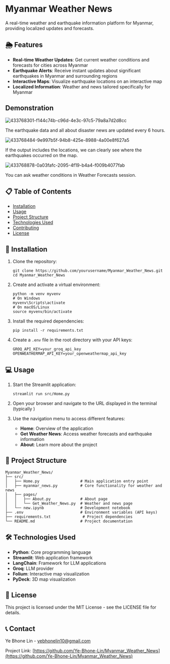 # Myanmar Weather News

A real-time weather and earthquake information platform for Myanmar, providing localized updates and forecasts.

## 🌦️ Features

- **Real-time Weather Updates**: Get current weather conditions and forecasts for cities across Myanmar
- **Earthquake Alerts**: Receive instant updates about significant earthquakes in Myanmar and surrounding regions
- **Interactive Maps**: Visualize earthquake locations on an interactive map
- **Localized Information**: Weather and news tailored specifically for Myanmar

## Demonstration

![433768301-f144c74b-c96d-4e3c-97c5-79a8a7d2d8cc](https://github.com/user-attachments/assets/7ee6ef93-ffd3-423c-acf5-40aa0c704ae8)

The earthquake data and all about disaster news are updated every 6 hours.

![433768484-9e997b5f-94b8-425e-8988-4a00e8f627a5](https://github.com/user-attachments/assets/6d6efbd6-39c1-46e0-a73b-fef37b9975ba)

If the output includes the locations, we can clearly see where the earthquakes occurred on the map.

![433768878-0a03fafc-2095-4f19-b4a4-f009b4077fab](https://github.com/user-attachments/assets/29cc4856-a46a-41f4-80b9-bf65e14ca71d)

You can ask weather conditions in Weather Forecasts session.

## 📋 Table of Contents

- [Installation](#installation)
- [Usage](#usage)
- [Project Structure](#project-structure)
- [Technologies Used](#technologies-used)
- [Contributing](#contributing)
- [License](#license)

## 🚀 Installation

1. Clone the repository:

   ```
   git clone https://github.com/yourusername/Myanmar_Weather_News.git
   cd Myanmar_Weather_News
   ```

2. Create and activate a virtual environment:

   ```
   python -m venv myvenv
   # On Windows
   myvenv\Scripts\activate
   # On macOS/Linux
   source myvenv/bin/activate
   ```

3. Install the required dependencies:

   ```
   pip install -r requirements.txt
   ```

4. Create a `.env` file in the root directory with your API keys:
   ```
   GROQ_API_KEY=your_groq_api_key
   OPENWEATHERMAP_API_KEY=your_openweathermap_api_key
   ```

## 💻 Usage

1. Start the Streamlit application:

   ```
   streamlit run src/Home.py
   ```

2. Open your browser and navigate to the URL displayed in the terminal (typically )

3. Use the navigation menu to access different features:
   - **Home**: Overview of the application
   - **Get Weather News**: Access weather forecasts and earthquake information
   - **About**: Learn more about the project

## 📁 Project Structure

```
Myanmar_Weather_News/
├── src/
│   ├── Home.py                  # Main application entry point
│   ├── myanmar_news.py          # Core functionality for weather and news
│   ├── pages/
│   │   ├── About.py             # About page
│   │   └── Get_Weather_News.py  # Weather and news page
│   └── new.ipynb                # Development notebook
├── .env                         # Environment variables (API keys)
├── requirements.txt              # Project dependencies
└── README.md                    # Project documentation
```

## 🛠️ Technologies Used

- **Python**: Core programming language
- **Streamlit**: Web application framework
- **LangChain**: Framework for LLM applications
- **Groq**: LLM provider
- **Folium**: Interactive map visualization
- **PyDeck**: 3D map visualization

## 📄 License

This project is licensed under the MIT License - see the LICENSE file for details.

## 📞 Contact

Ye Bhone Lin - yebhonelin10@gmail.com

Project Link: [https://github.com/Ye-Bhone-Lin/Myanmar_Weather_News](https://github.com/Ye-Bhone-Lin/Myanmar_Weather_News)
